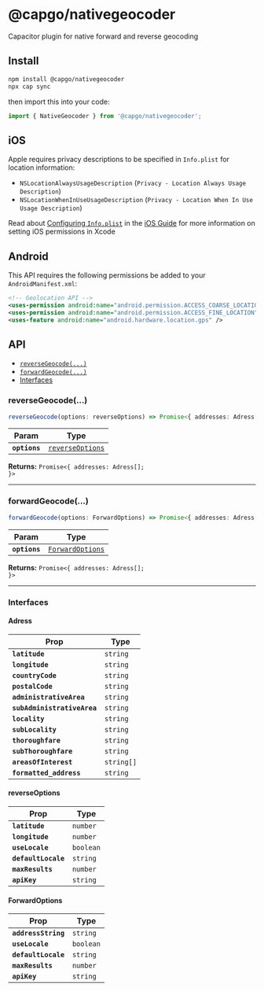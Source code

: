 # @capgo/nativegeocoder

Capacitor plugin for native forward and reverse geocoding

## Install

```bash
npm install @capgo/nativegeocoder
npx cap sync
```

then import this into your code:

```javascript
import { NativeGeocoder } from '@capgo/nativegeocoder';
```

## iOS

Apple requires privacy descriptions to be specified in `Info.plist` for location information:

- `NSLocationAlwaysUsageDescription` (`Privacy - Location Always Usage Description`)
- `NSLocationWhenInUseUsageDescription` (`Privacy - Location When In Use Usage Description`)

Read about [Configuring `Info.plist`](https://capacitorjs.com/docs/ios/configuration#configuring-infoplist) in the [iOS Guide](https://capacitorjs.com/docs/ios) for more information on setting iOS permissions in Xcode

## Android

This API requires the following permissions be added to your `AndroidManifest.xml`:

```xml
<!-- Geolocation API -->
<uses-permission android:name="android.permission.ACCESS_COARSE_LOCATION" />
<uses-permission android:name="android.permission.ACCESS_FINE_LOCATION" />
<uses-feature android:name="android.hardware.location.gps" />
```

## API

<docgen-index>

* [`reverseGeocode(...)`](#reversegeocode)
* [`forwardGeocode(...)`](#forwardgeocode)
* [Interfaces](#interfaces)

</docgen-index>

<docgen-api>
<!--Update the source file JSDoc comments and rerun docgen to update the docs below-->

### reverseGeocode(...)

```typescript
reverseGeocode(options: reverseOptions) => Promise<{ addresses: Adress[]; }>
```

| Param         | Type                                                      |
| ------------- | --------------------------------------------------------- |
| **`options`** | <code><a href="#reverseoptions">reverseOptions</a></code> |

**Returns:** <code>Promise&lt;{ addresses: Adress[]; }&gt;</code>

--------------------


### forwardGeocode(...)

```typescript
forwardGeocode(options: ForwardOptions) => Promise<{ addresses: Adress[]; }>
```

| Param         | Type                                                      |
| ------------- | --------------------------------------------------------- |
| **`options`** | <code><a href="#forwardoptions">ForwardOptions</a></code> |

**Returns:** <code>Promise&lt;{ addresses: Adress[]; }&gt;</code>

--------------------


### Interfaces


#### Adress

| Prop                        | Type                  |
| --------------------------- | --------------------- |
| **`latitude`**              | <code>string</code>   |
| **`longitude`**             | <code>string</code>   |
| **`countryCode`**           | <code>string</code>   |
| **`postalCode`**            | <code>string</code>   |
| **`administrativeArea`**    | <code>string</code>   |
| **`subAdministrativeArea`** | <code>string</code>   |
| **`locality`**              | <code>string</code>   |
| **`subLocality`**           | <code>string</code>   |
| **`thoroughfare`**          | <code>string</code>   |
| **`subThoroughfare`**       | <code>string</code>   |
| **`areasOfInterest`**       | <code>string[]</code> |
| **`formatted_address`**     | <code>string</code>   |


#### reverseOptions

| Prop                | Type                 |
| ------------------- | -------------------- |
| **`latitude`**      | <code>number</code>  |
| **`longitude`**     | <code>number</code>  |
| **`useLocale`**     | <code>boolean</code> |
| **`defaultLocale`** | <code>string</code>  |
| **`maxResults`**    | <code>number</code>  |
| **`apiKey`**        | <code>string</code>  |


#### ForwardOptions

| Prop                | Type                 |
| ------------------- | -------------------- |
| **`addressString`** | <code>string</code>  |
| **`useLocale`**     | <code>boolean</code> |
| **`defaultLocale`** | <code>string</code>  |
| **`maxResults`**    | <code>number</code>  |
| **`apiKey`**        | <code>string</code>  |

</docgen-api>
